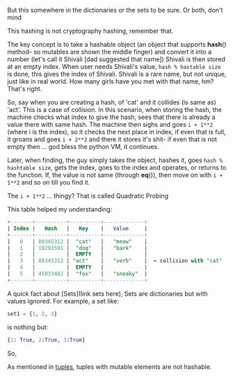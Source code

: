 But this somewhere in the dictionaries or the sets to be sure. Or both, don't mind


This hashing is not cryptography hashing, remember that.

The key concept is to take a hashable object (an object that supports __hash__() method- so mutables are shown the middle finger) and convert it into a number (let's call it Shivali [dad suggested that name])
Shivali is then stored at an empty index.
When user needs Shivali's value, `hash % hastable size` is done, this gives the index of Shivali.
Shivali is a rare name, but not unique, just like in real world. How many girls have you met with that name, hm? That's right.

So, say when you are creating a hash, of 'cat' and it collides (is same as) 'act'.
    This is a case of collision. In this scenario, when storing the hash, the machine checks what index to give the hash, sees that there is already a value there with same hash.
    The machine then sighs and goes `i + 1**2` (where i is the index), so it checks the next place in index, if even that is full, it groans and goes `i + 2**2` and there it stores it's shit- if even that is not empty then ... god bless the python VM, it continues.

Later, when finding, the guy simply takes the object, hashes it, goes `hash % hashtable size`, gets the index, goes to the index and operates, or returns to the function. 
If, the value is not same (through __eq__()), then move on with `i + 1**2` and so on till you find it.

The `i + 1**2` ... thingy? That is called Quadratic Probing 

This table helped my understanding:

```sql
+-------+----------+----------+-------------+
| Index |   Hash   |   Key    |   Value     |
+-------+----------+----------+-------------+
|   0   | 80345312 |  "cat"   |   "meow"    |
|   1   | 18293591 |  "dog"   |   "bark"    |
|   2   |          |  EMPTY   |             |
|   3   | 80345312 | "act"    |   "verb"    |  ← collision with "cat"
|   4   |          |  EMPTY   |             |
|   5   | 45033482 |  "fox"   |   "sneaky"  |
+-------+----------+----------+-------------+
```

A quick fact about [Sets](link sets here), Sets are dictionaries but with values ignored.
For example, a set like:
```py
set1 = {1, 2, 3}
```
is nothing but:
```py
{1: True, 2:True, 3:True}
```

So, 

As mentioned in [tuples](..\..\Dantes\One\tuples\internals.md), tuples with mutable elements are not hashable.

